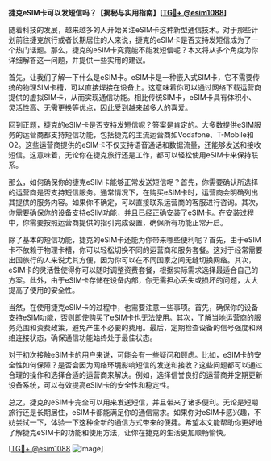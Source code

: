**捷克eSIM卡可以发短信吗？【揭秘与实用指南】[[TG💪+ @esim1088](https://t.me/s/esim1088)]**

随着科技的发展，越来越多的人开始关注eSIM卡这种新型通信技术。对于那些计划前往捷克旅行或者长期居住的人来说，捷克的eSIM卡是否支持发短信成为了一个热门话题。那么，捷克的eSIM卡究竟能不能发短信呢？本文将从多个角度为你详细解答这一问题，并提供一些实用的建议。

首先，让我们了解一下什么是eSIM卡。eSIM卡是一种嵌入式SIM卡，它不需要传统的物理SIM卡槽，可以直接焊接在设备上。这意味着你可以通过网络下载运营商提供的虚拟SIM卡，从而实现通信功能。相比传统SIM卡，eSIM卡具有体积小、灵活性高、无需更换等优点，因此受到越来越多人的喜爱。

回到正题，捷克的eSIM卡是否支持发短信呢？答案是肯定的。大多数提供eSIM服务的运营商都支持短信功能，包括捷克的主流运营商如Vodafone、T-Mobile和O2。这些运营商提供的eSIM卡不仅支持语音通话和数据流量，还能够发送和接收短信。这意味着，无论你在捷克旅行还是工作，都可以轻松使用eSIM卡来保持联系。

那么，如何确保你的捷克eSIM卡能够正常发送短信呢？首先，你需要确认所选择的运营商是否支持短信服务。通常情况下，在购买eSIM卡时，运营商会明确列出其提供的服务内容。如果你不确定，可以直接联系运营商的客服进行咨询。其次，你需要确保你的设备支持eSIM功能，并且已经正确安装了eSIM卡。在安装过程中，你需要按照运营商提供的指引完成设置，确保所有功能正常开启。

除了基本的短信功能，捷克的eSIM卡还能为你带来哪些便利呢？首先，由于eSIM卡不依赖于物理卡槽，你可以轻松切换不同的运营商和服务套餐。这对于经常需要出国旅行的人来说尤其方便，因为你可以在不同国家之间无缝切换网络。其次，eSIM卡的灵活性使得你可以随时调整资费套餐，根据实际需求选择最适合自己的方案。此外，由于eSIM卡存储在设备内部，你无需担心丢失或损坏的问题，大大提高了使用的安全性。

当然，在使用捷克eSIM卡的过程中，也需要注意一些事项。首先，确保你的设备支持eSIM功能，否则即使购买了eSIM卡也无法使用。其次，了解当地运营商的服务范围和资费政策，避免产生不必要的费用。最后，定期检查设备的信号强度和网络连接状态，确保通信功能始终处于最佳状态。

对于初次接触eSIM卡的用户来说，可能会有一些疑问和顾虑。比如，eSIM卡的安全性如何保障？是否会因为网络环境影响短信的发送和接收？这些问题都可以通过合理的操作和选择合适的运营商来解决。例如，选择信誉良好的运营商并定期更新设备系统，可以有效提高eSIM卡的安全性和稳定性。

总之，捷克的eSIM卡完全可以用来发送短信，并且带来了诸多便利。无论是短期旅行还是长期居住，eSIM卡都能满足你的通信需求。如果你对eSIM卡感兴趣，不妨尝试一下，体验一下这种全新的通信方式带来的便捷。希望本文能帮助你更好地了解捷克eSIM卡的功能和使用方法，让你在捷克的生活更加顺畅愉快。

[[TG💪+ @esim1088](https://t.me/s/esim1088) ![Image](https://i.postimg.cc/4NQfJmqS/Snipaste-2025-05-13-00-14-12.png)]